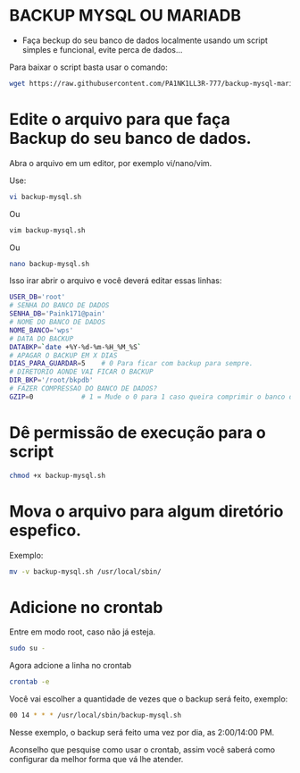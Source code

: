 # BACKUP MYSQL OU MARIADB
- Faça beckup do seu banco de dados localmente usando um script simples e funcional, evite perca de dados...

Para baixar o script basta usar o comando:

```bash
wget https://raw.githubusercontent.com/PA1NK1LL3R-777/backup-mysql-mariadb/main/backup-mysql.sh
```

# Edite o arquivo para que faça Backup do seu banco de dados.

Abra o arquivo em um editor, por exemplo vi/nano/vim.

Use:

```bash
vi backup-mysql.sh
```
Ou

```bash
vim backup-mysql.sh
```
Ou

```bash
nano backup-mysql.sh
```

Isso irar abrir o arquivo e você deverá editar essas linhas:

```bash
USER_DB='root'
# SENHA DO BANCO DE DADOS
SENHA_DB='Paink171@pain'
# NOME DO BANCO DE DADOS
NOME_BANCO='wps'
# DATA DO BACKUP
DATABKP=`date +%Y-%d-%m-%H_%M_%S`
# APAGAR O BACKUP EM X DIAS
DIAS_PARA_GUARDAR=5    # 0 Para ficar com backup para sempre.
# DIRETORIO AONDE VAI FICAR O BACKUP
DIR_BKP='/root/bkpdb'
# FAZER COMPRESSAO DO BANCO DE DADOS?
GZIP=0            # 1 = Mude o 0 para 1 caso queira comprimir o banco de dados em GZIP
```

# Dê permissão de execução para o script

```bash
chmod +x backup-mysql.sh
```

# Mova o arquivo para algum diretório espefico.

Exemplo:

```bash
mv -v backup-mysql.sh /usr/local/sbin/
``` 

# Adicione no crontab

Entre em modo root, caso não já esteja.

```bash
sudo su -
```

Agora adcione a linha no crontab

```bash
crontab -e
```

Você vai escolher a quantidade de vezes que o backup será feito, exemplo:

```bash
00 14 * * * /usr/local/sbin/backup-mysql.sh
```

Nesse exemplo, o backup será feito uma vez por dia, as 2:00/14:00 PM.

Aconselho que pesquise como usar o crontab, assim você saberá como configurar da melhor forma que vá lhe atender.
